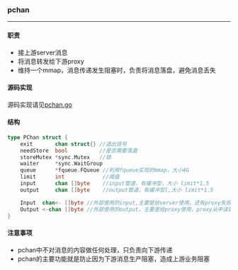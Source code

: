 ### pchan
------
#### 职责
* 接上游server消息
* 将消息转发给下游proxy
* 维持一个mmap，消息传递发生阻塞时，负责将消息落盘，避免消息丢失

#### 源码实现
源码实现请见[pchan.go](https://github.com/tal-tech/pan/blob/master/internal/pchan.go)

#### 结构
```go
type PChan struct {
	exit       chan struct{} //退出信号
	needStore  bool          //是否需要落盘
	storeMutex *sync.Mutex   //锁
	waiter     *sync.WaitGroup
	queue      *fqueue.FQueue //利用fqueue实现的mmap，大小4G
	limit      int            //阈值
	input      chan []byte    //input管道，有缓冲型，大小 limit*1.5
	output     chan []byte    //output管道，有缓冲型l,大小 limit*1.5

	Input  chan<- []byte //外部使用的input,主要是给server使用，还有proxy失败回传
	Output <-chan []byte //外部使用的output，主要是给proxy使用，proxy从中读取消息
}
```

#### 注意事项
* pchan中不对消息的内容做任何处理，只负责向下游传递
* pchan的主要功能就是防止因为下游消息生产阻塞，造成上游业务阻塞
